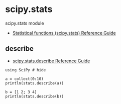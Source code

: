 # scipy.stats

scipy.stats module

- [Statistical functions (scipy.stats) Reference Guide](https://docs.scipy.org/doc/scipy/reference/stats.html)

## describe

- [scipy\.stats\.describe Reference Guide](https://docs.scipy.org/doc/scipy/reference/generated/scipy.stats.describe.html#scipy.stats.describe)


```@example
using SciPy # hide

a = collect(0:10)
println(stats.describe(a))

b = [1 2; 3 4]
println(stats.describe(b))
```

